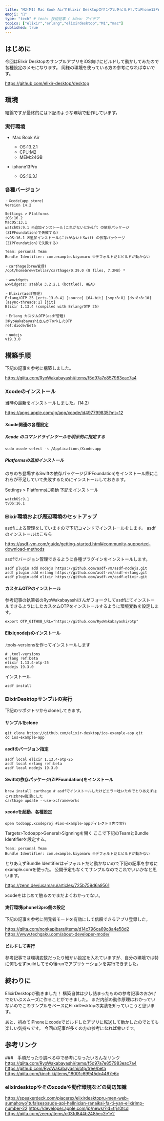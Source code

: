 ```yaml
---
title: "M2(M1) Mac Book AirでElixir DesktopのサンプルをビルドしてiPhone13Proで動かしたメモ"
emoji: "🍎"
type: "tech" # tech: 技術記事 / idea: アイデア
topics: ["elixir","erlang","elixirdesktop","M1","mac"]
published: true
---
```


## はじめに

今回はElixir DesktopのサンプルアプリをiOS向けにビルドして動かしてみたので各種設定のメモになります。
同様の環境を使っている方の参考になれば幸いです。

https://github.com/elixir-desktop/desktop

## 環境

結論ですが最終的には下記のような環境で動作しています。

### 実行環境

- Mac Book Air
  - OS:13.2.1
  - CPU:M2
  - MEM:24GB

- iphone13Pro
  - OS:16.3.1
  
### 各種バージョン

```
・Xcode(app store)
Version 14.2

Settings > Platforms
iOS:16.2
MacOS:13.1
watchOS:9.1 ※追加インストール(これがないとSwift の依存パッケージ (ZIPFoundation)で失敗する)
tvOS:16.1 ※追加インストール(これがないとSwift の依存パッケージ (ZIPFoundation)で失敗する)

Team: personal Team
Bundle Identifier: com.example.kiyomaru ※デフォルトだとビルドが動かない

・carthage(brew管理)
/opt/homebrew/Cellar/carthage/0.39.0 (8 files, 7.2MB) *

・wxwidgets
wxwidgets: stable 3.2.2.1 (bottled), HEAD

・Elixir(asdf管理)
Erlang/OTP 25 [erts-13.0.4] [source] [64-bit] [smp:8:8] [ds:8:8:10] [async-threads:1] [jit]
Elixir 1.13.4 (compiled with Erlang/OTP 25)

・Erlang カスタムOTP(asdf管理)
※RyoWakabayashiさんがForkしたOTP
ref:diode/beta

・nodejs
v19.3.0
```

## 構築手順

下記の記事を参考に構築しました。

https://qiita.com/RyoWakabayashi/items/f5d97a7e857983eac7a4

### Xcodeのインストール

当時の最新をインストールしました。(14.2)

https://apps.apple.com/jp/app/xcode/id497799835?mt=12

#### Xcode関連の各種設定

##### Xcode のコマンドラインツールを明示的に指定する

```
sudo xcode-select -s /Applications/Xcode.app
```

##### Platformsの追加インストール

のちのち登場するSwiftの依存パッケージ(ZIPFoundation)をインストール際にこれらが不足していて失敗するためにインストールしておきます。

Settings > Platformsに移動
下記をインストール
```
watchOS:9.1 
tvOS:16.1
```

### Elixir環境および周辺環境のセットアップ

asdfによる管理をしていますので下記コマンドでインストールをします。
asdfのインストールはこちら

https://asdf-vm.com/guide/getting-started.html#community-supported-download-methods

asdfでバージョン管理できるように各種プラグインをインストールします。

```
asdf plugin add nodejs https://github.com/asdf-vm/asdf-nodejs.git
asdf plugin add erlang https://github.com/asdf-vm/asdf-erlang.git
asdf plugin-add elixir https://github.com/asdf-vm/asdf-elixir.git
```

#### カスタムOTPのインストール

参考記事の執筆者のRyoWakabayashiさんがフォークしてasdfにてインストールできるようにしたカスタムOTPをインストールするように環境変数を設定します。

```
export OTP_GITHUB_URL="https://github.com/RyoWakabayashi/otp"
```

#### Elixir,nodejsのインストール

.tools-versionsを作ってインストールします
```
# .tool-versions
erlang ref:beta
elixir 1.13.4-otp-25
nodejs 19.3.0
```
インストール
```
asdf install
```

### ElixirDesktopサンプルの実行

下記のリポジトリからcloneしてきます。

#### サンプルをclone
```
git clone https://github.com/elixir-desktop/ios-example-app.git
cd ios-example-app
```

#### asdfのバージョン指定
```
asdf local elixir 1.13.4-otp-25
asdf local erlang ref:beta
asdf local nodejs 19.3.0
```

#### Swiftの依存パッケージ(ZIPFoundation)をインストール
```
brew install carthage # asdfでインストールしたけどエラー吐いたのでとりあえずはこれはbrew管理にした
carthage update --use-xcframeworks
```

#### xcodeを起動、各種設定

```
open todoapp.xcodeproj #ios-example-appディレクトリ内で実行
```

Targets>Todoapp>General>Signningを開く
ここで下記のTeamとBundle Identifierを設定する。

```
Team: personal Team
Bundle Identifier: com.example.kiyomaru ※デフォルトだとビルドが動かない
```

とりあえずBundle Identifierはデフォルトだと動かないので下記の記事を参考にexample.comを使った。
公開予定もなくてサンプルなのでこれでいいかなと思います。

https://zenn.dev/usamaru/articles/725b759d6a9561

xcodeをはじめて触るのでまだよくわかってない。

#### 実行環境iphone13pro側の設定

下記の記事を参考に開発者モードを有効にして信頼できるアプリ登録した。

https://qiita.com/nonkapibara/items/d14c796ca69c8a4e58d2
https://www.techgaku.com/about-developer-mode/

#### ビルドして実行

参考記事では環境変数だったり細かい設定を入れていますが、自分の環境では特に何もせずbuildしてその後runでアプリケーションを実行できました。

## 終わりに

ElixirDesktopが動きました！
構築自体は少し詰まったものの参考記事のおかげでだいぶスムーズに作ることができました。
まだ内部の動作原理はわかっていないのでこのサンプルをベースにElixirDesktopの実装を知っていこうと思います。

あと、初めてiPhoneにxcodeでビルドしたアプリに転送して動かしたのでとても楽しい気持ちです。
今回の記事が多くの方の参考になれば幸いです。

## 参考リンク

###　手順だったり調べる中で参考になったいろんなリンク
https://qiita.com/RyoWakabayashi/items/f5d97a7e857983eac7a4
https://github.com/RyoWakabayashi/otp/tree/beta
https://qiita.com/kinchiki/items/18001c69945dc4467e6c


### elixirdesktopやそのxcodeや動作環境などの周辺知識
https://speakerdeck.com/piacerex/elixirdesktopru-men-web-sumahowo1tufalsesosude-api-hellnixian-ranaikai-fa-ti-yan-elixirimp-number-22
https://developer.apple.com/jp/news/?id=trjs0tcd
https://qiita.com/zeero/items/c03fd844b2485ec2e1e2



